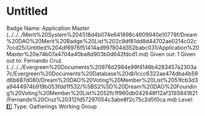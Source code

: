# Untitled

Badge Name: Application Master  (../../../Merit%20System%204518d4b074e641898c4609940e10778f/Dream%20DAO%20Merit%20Badge%20List%202c9df81dd8d44702ae0214c02c7ccd25/Untitled%204df6976f51414ad997804d352babc031/Application%20Master%20e74b07a4704a40ba8d903b0d642fdcd1.md)
Given out: 1
Given out to: Fernando Cruz (../../../Evergreen%20Documents%20976d2984e99f4146b4283457a2303a7c/Evergreen%20Documents%20Database%20db1ccc6322ae474dba4b59d6b687d080/Dream%20DAO%20Voting%20Member%20List%2051fcb3d3a9444974b919b053fdd1f532/%5BS2%5D%20Dream%20DAO%20Founding%20Voting%20Member%20List%2052fc1f960db042648f12af3193841821/Fernando%20Cruz%20312fd57297054c3abe8f2c75c2d5f0ca.md)
Level: 1️⃣
Type: Gatherings Working Group